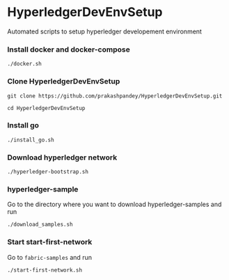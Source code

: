 # HyperledgerDevEnvSetup

Automated scripts to setup hyperledger developement environment 

### Install docker and docker-compose
`./docker.sh`

### Clone HyperledgerDevEnvSetup

`git clone https://github.com/prakashpandey/HyperledgerDevEnvSetup.git`

`cd HyperledgerDevEnvSetup`

### Install go

`./install_go.sh`

### Download hyperledger network

`./hyperledger-bootstrap.sh`

### hyperledger-sample 

Go to the directory where you want to download hyperledger-samples and run 

`./download_samples.sh`

### Start start-first-network

Go to `fabric-samples` and run

`./start-first-network.sh`
